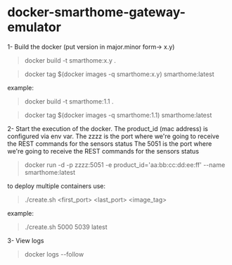 # docker-smarthome-gateway-emulator

1- Build the docker
(put version in major.minor form->  x.y)

> docker build -t smarthome:x.y .

> docker tag $(docker images -q smarthome:x.y) smarthome:latest

example:

> docker build -t smarthome:1.1 .

> docker tag $(docker images -q smarthome:1.1) smarthome:latest

2- Start the execution of the docker. The product_id (mac address) is configured via env var. 
The zzzz is the port where we're going to receive the REST commands for the sensors status
The 5051 is the port where we're going to receive the REST commands for the sensors status
> docker run -d -p zzzz:5051 -e product_id='aa:bb:cc:dd:ee:ff' --name <name> smarthome:latest 

to deploy multiple containers use:
> ./create.sh <first_port> <last_port> <image_tag>

example:
>./create.sh 5000 5039 latest

3- View logs
> docker logs --follow <name>
